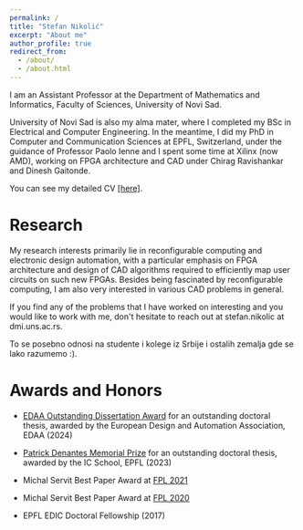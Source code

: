 ```yaml
---
permalink: /
title: "Stefan Nikolić"
excerpt: "About me"
author_profile: true
redirect_from: 
  - /about/
  - /about.html
---
```


I am an Assistant Professor at the Department of Mathematics and Informatics, Faculty of Sciences, University of Novi Sad. 

University of Novi Sad is also my alma mater, where I completed my BSc in Electrical and Computer Engineering. In the meantime, I did my PhD in Computer and Communication Sciences at EPFL, Switzerland, under the guidance of Professor Paolo Ienne and I spent some time at Xilinx (now AMD), working on FPGA architecture and CAD under Chirag Ravishankar and Dinesh Gaitonde.

You can see my detailed CV [[here]](http://stefannikolicns.github.io/files/snikolic_cv.pdf).

Research
======
My research interests primarily lie in reconfigurable computing and electronic design automation, with a particular emphasis on FPGA architecture and design of CAD algorithms required to efficiently map user circuits on such new FPGAs. Besides being fascinated by reconfigurable computing, I am also very interested in various CAD problems in general. 

If you find any of the problems that I have worked on interesting and you would like to work with me, don't hesitate to reach out at stefan.nikolic at dmi.uns.ac.rs.

To se posebno odnosi na studente i kolege iz Srbije i ostalih zemalja gde se lako razumemo :).

Awards and Honors
=======

* [EDAA Outstanding Dissertation Award](https://www.edaa.com/edaa-outstanding-dissertation-award/) for an outstanding doctoral thesis, awarded by the European Design and Automation Association, EDAA (2024)
* [Patrick Denantes Memorial Prize](https://actu.epfl.ch/news/patrick-denantes-memorial-prize-2023-announced/) for an outstanding doctoral thesis, awarded by the IC School, EPFL (2023)

* Michal Servit Best Paper Award at [FPL 2021](https://cfaed.tu-dresden.de/fpl2021/welcome-to-fpl2021)

* Michal Servit Best Paper Award at [FPL 2020](http://news.tcfpga.org/2020/09/fpl-2020-best-paper-award-winners-announced/)

* EPFL EDIC Doctoral Fellowship (2017)

